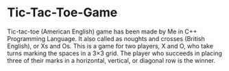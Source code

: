 # Tic-Tac-Toe-Game
Tic-tac-toe (American English) game has been made by Me in C++ Programming Language. It also called as noughts and crosses (British English), or Xs and Os. This is a game for two players, X and O, who take turns marking the spaces in a 3×3 grid. The player who succeeds in placing three of their marks in a horizontal, vertical, or diagonal row is the winner.
